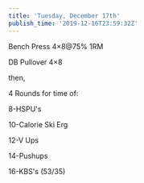 ```yaml
---
title: 'Tuesday, December 17th'
publish_time: '2019-12-16T23:59:32Z'
---
```


Bench Press 4×8\@75% 1RM

DB Pullover 4×8

then,

4 Rounds for time of:

8-HSPU's

10-Calorie Ski Erg

12-V Ups

14-Pushups

16-KBS's (53/35)

 
